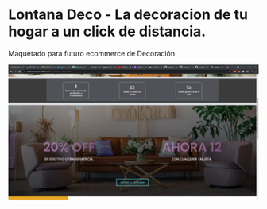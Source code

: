 # Lontana Deco - La decoracion de tu hogar a un click de distancia.

Maquetado para futuro ecommerce de Decoración

<img src=./assets/lontanahome2.png>